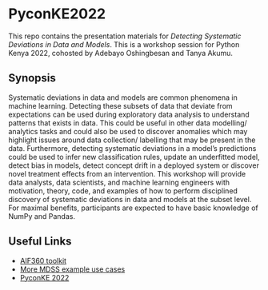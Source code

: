 # PyconKE2022

This repo contains the presentation materials for *Detecting Systematic Deviations in Data and Models*. 
This is a workshop session for Python Kenya 2022, cohosted by Adebayo Oshingbesan and Tanya Akumu.

## Synopsis
Systematic deviations in data and models are common phenomena in machine learning. Detecting these subsets of data that deviate from expectations can be used during exploratory data analysis to understand patterns that exists in data. This could be useful in other data modelling/ analytics tasks and could also be used to discover anomalies which may highlight issues around data collection/ labelling that may be present in the data. Furthermore, detecting systematic deviations in a model’s predictions could be used to infer new classification rules, update an underfitted model, detect bias in models, detect concept drift in a deployed system or discover novel treatment effects from an intervention.  This workshop will provide data analysts, data scientists, and machine learning engineers with motivation, theory, code, and examples of how to perform disciplined discovery of systematic deviations in data and models at the subset level.  For maximal benefits, participants are expected to have basic knowledge of NumPy and Pandas.

## Useful Links
- [AIF360 toolkit](https://github.com/Trusted-AI/AIF360)
- [More MDSS example use cases](https://github.com/Trusted-AI/AIF360/blob/master/examples/demo_mdss_detector.ipynb)
- [PyconKE 2022](https://www.pyconke.org)
